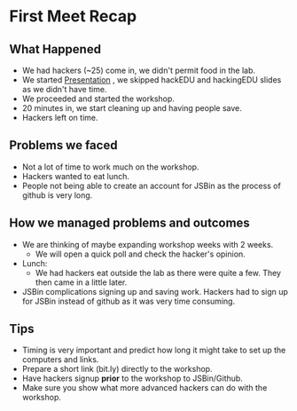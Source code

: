 # First Meet Recap

## What Happened

- We had hackers (~25) come in, we didn't permit food in the lab.
- We started
  [Presentation](https://github.com/SMHS-Programming/club/blob/bdc2c3a9b15d9093296337a63e0daf9bd61d67fb/meetings/9_21_Meeting_II.pdf)
  , we skipped hackEDU and hackingEDU slides as we didn't have time.
- We proceeded and started the workshop.
- 20 minutes in, we start cleaning up and having people save.
- Hackers left on time.

## Problems we faced

- Not a lot of time to work much on the workshop.
- Hackers wanted to eat lunch.
- People not being able to create an account for JSBin as the process of
  github is very long.

## How we managed problems and outcomes

- We are thinking of maybe expanding workshop weeks with 2 weeks.
  - We will open a quick poll and check the hacker's opinion.
- Lunch:
  - We had hackers eat outside the lab as there were quite a few. They then came
    in a little later.
- JSBin complications signing up and saving work. Hackers had to sign up for
  JSBin instead of github as it was very time consuming.

## Tips

- Timing is very important and predict how long it might take to set up the
  computers and links.
- Prepare a short link (bit.ly) directly to the workshop.
- Have hackers signup **prior** to the workshop to JSBin/Github.
- Make sure you show what more advanced hackers can do with the workshop.
